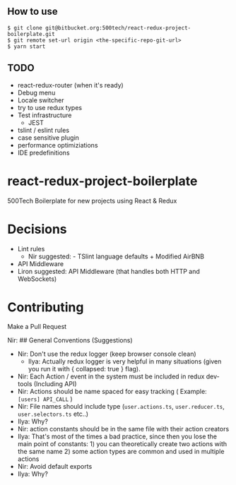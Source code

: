 ## How to use

```
$ git clone git@bitbucket.org:500tech/react-redux-project-boilerplate.git
$ git remote set-url origin <the-specific-repo-git-url>
$ yarn start  
```

## TODO

* react-redux-router (when it's ready)
* Debug menu
* Locale switcher
* try to use redux types
* Test infrastructure
  * JEST
* tslint / eslint rules
* case sensitive plugin
* performance optimiziations
* IDE predefinitions

# react-redux-project-boilerplate

500Tech Boilerplate for new projects using React &amp; Redux

# Decisions

* Lint rules
  * Nir suggested: - TSlint language defaults + Modified AirBNB
* API Middleware
* Liron suggested: API Middleware (that handles both HTTP and WebSockets)

# Contributing

Make a Pull Request

Nir: ## General Conventions (Suggestions)

* Nir: Don't use the redux logger (keep browser console clean)
  * Ilya: Actually redux logger is very helpful in many situations (given you run it with { collapsed: true } flag).
* Nir: Each Action / event in the system must be included in redux dev-tools (Including API)
* Nir: Actions should be name spaced for easy tracking ( Example: `[users] API_CALL` )
* Nir: File names should include type (`user.actions.ts`, `user.reducer.ts`, `user.selectors.ts` etc..)
* Ilya: Why?
* Nir: action constants should be in the same file with their action creators
* Ilya: That's most of the times a bad practice, since then you lose the main point of constants: 1) you can theoretically create two actions with the same name 2) some action types are common and used in multiple actions
* Nir: Avoid default exports
* Ilya: Why?
